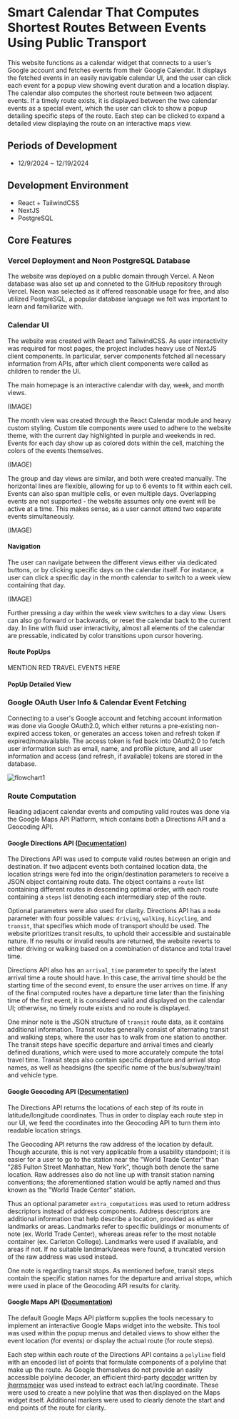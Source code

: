 # Smart Calendar That Computes Shortest Routes Between Events Using Public Transport

This website functions as a calendar widget that connects to a user's Google account and fetches events from their Google Calendar. It displays the fetched events in an easily navigable calendar UI, and the user can click each event for a popup view showing event duration and a location display. The calendar also computes the shortest route between two adjacent events. If a timely route exists, it is displayed between the two calendar events as a special event, which the user can click to show a popup detailing specific steps of the route. Each step can be clicked to expand a detailed view displaying the route on an interactive maps view. 

## Periods of Development  
- 12/9/2024 ~ 12/19/2024

## Development Environment  
- React + TailwindCSS
- NextJS
- PostgreSQL

## Core Features

### Vercel Deployment and Neon PostgreSQL Database

The website was deployed on a public domain through Vercel. A Neon database was also set up and conneted to the GitHub repository through Vercel. Neon was selected as it offered reasonable usage for free, and also utilized PostgreSQL, a popular database language we felt was important to learn and familiarize with. 

### Calendar UI

The website was created with React and TailwindCSS. As user interactivity was required for most pages, the project includes heavy use of NextJS client components. In particular, server components fetched all necessary information from APIs, after which client components were called as children to render the UI. 

The main homepage is an interactive calendar with day, week, and month views. 

(IMAGE)

The month view was created through the React Calendar module and heavy custom styling. Custom tile components were used to adhere to the website theme, with the current day highlighted in purple and weekends in red. Events for each day show up as colored dots within the cell, matching the colors of the events themselves. 

(IMAGE)

The group and day views are similar, and both were created manually. The horizontal lines are flexible, allowing for up to 6 events to fit within each cell. Events can also span multiple cells, or even multiple days. Overlapping events are not supported - the website assumes only one event will be active at a time. This makes sense, as a user cannot attend two separate events simultaneously. 

(IMAGE)

#### Navigation

The user can navigate between the different views either via dedicated buttons, or by clicking specific days on the calendar itself. For instance, a user can click a specific day in the month calendar to switch to a week view containing that day. 

(IMAGE)

Further pressing a day within the week view switches to a day view. Users can also go forward or backwards, or reset the calendar back to the current day. In line with fluid user interactivity, almost all elements of the calendar are pressable, indicated by color transitions upon cursor hovering. 

#### Route PopUps

MENTION RED TRAVEL EVENTS HERE

#### PopUp Detailed View


### Google OAuth User Info & Calendar Event Fetching

Connecting to a user's Google account and fetching account information was done via Google OAuth2.0, which either returns a pre-existing non-expired access token, or generates an access token and refresh token if expired/nonavailable. The access token is fed back into OAuth2.0 to fetch user information such as email, name, and profile picture, and all user information and access (and refresh, if available) tokens are stored in the database. 

![flowchart1](https://github.com/user-attachments/assets/9ebc65be-7f73-4254-86ed-4d8eb987a971)


### Route Computation

Reading adjacent calendar events and computing valid routes was done via the Google Maps API Platform, which contains both a Directions API and a Geocoding API. 

#### Google Directions API ([Documentation](https://developers.google.com/maps/documentation/directions))

The Directions API was used to compute valid routes between an origin and destination. If two adjacent events both contained location data, the location strings were fed into the origin/destination parameters to receive a JSON object containing route data. The object contains a `route` list containing different routes in descending optimal order, with each route containing a `steps` list denoting each intermediary step of the route. 

Optional parameters were also used for clarity. Directions API has a `mode` parameter with four possible values: `driving`, `walking`, `bicycling`, and `transit`, that specifies which mode of transport should be used. The website prioritizes transit results, to uphold their accessible and sustainable nature. If no results or invalid results are returned, the website reverts to either driving or walking based on a combination of distance and total travel time.

Directions API also has an `arrival_time` parameter to specify the latest arrival time a route should have. In this case, the arrival time should be the starting time of the second event, to ensure the user arrives on time. If any of the final computed routes have a departure time later than the finishing time of the first event, it is considered valid and displayed on the calendar UI; otherwise, no timely route exists and no route is displayed. 

One minor note is the JSON structure of `transit` route data, as it contains additional information. Transit routes generally consist of alternating transit and walking steps, where the user has to walk from one station to another. The transit steps have specific departure and arrival times and clearly defined durations, which were used to more accurately compute the total travel time. Transit steps also contain specific departure and arrival stop names, as well as headsigns (the specific name of the bus/subway/train) and vehicle type. 

#### Google Geocoding API ([Documentation](https://developers.google.com/maps/documentation/geocoding))

The Directions API returns the locations of each step of its route in latitude/longitude coordinates. Thus in order to display each route step in our UI, we feed the coordinates into the Geocoding API to turn them into readable location strings. 

The Geocoding API returns the raw address of the location by default. Though accurate, this is not very applicable from a usability standpoint; it is easier for a user to go to the station near the "World Trade Center" than "285 Fulton Street Manhattan, New York", though both denote the same location. Raw addresses also do not line up with transit station naming conventions; the aforementioned station would be aptly named and thus known as the "World Trade Center" station. 

Thus an optional parameter `extra_computations` was used to return address descriptors instead of address components. Address descriptors are additional information that help describe a location, provided as either landmarks or areas. Landmarks refer to specific buildings or monuments of note (ex. World Trade Center), whereas areas refer to the most notable container (ex. Carleton College). Landmarks were used if available, and areas if not. If no suitable landmark/areas were found, a truncated version of the raw address was used instead. 

One note is regarding transit stops. As mentioned before, transit steps contain the specific station names for the departure and arrival stops, which were used in place of the Geocoding API results for clarity. 

#### Google Maps API ([Documentation](https://developers.google.com/maps))

The default Google Maps API platform supplies the tools necessary to implement an interactive Google Maps widget into the website. This tool was used within the popup menus and detailed views to show either the event location (for events) or display the actual route (for route steps). 

Each step within each route of the Directions API contains a `polyline` field with an encoded list of points that formulate components of a polyline that make up the route. As Google themselves do not provide an easily accessible polyline decoder, an efficient third-party [decoder](https://github.com/jhermsmeier/node-google-polyline/tree/master) written by [jhermsmeier](https://github.com/jhermsmeier) was used instead to extract each lat/lng coordinate. These were used to create a new polyline that was then displayed on the Maps widget itself. Additional markers were used to clearly denote the start and end points of the route for clarity. 

